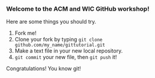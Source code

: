 ### Welcome to the ACM and WIC GitHub workshop!

Here are some things you should try.

1. Fork me!
2. Clone your fork by typing `git clone github.com/my_name/gittutorial.git`
3. Make a text file in your new local repository.
4. `git commit` your new file, then `git push` it!

Congratulations! You know git!